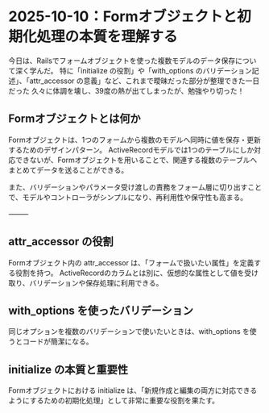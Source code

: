 # 2025-10-10：Formオブジェクトと初期化処理の本質を理解する

今日は、Railsでフォームオブジェクトを使った複数モデルのデータ保存について深く学んだ。
特に「initialize の役割」や「with_options のバリデーション記述」、「attr_accessor の意義」など、これまで曖昧だった部分が整理できた一日だった
久々に体調を壊し、39度の熱が出てしまったが、勉強やり切った！

## Formオブジェクトとは何か

Formオブジェクトは、1つのフォームから複数のモデルへ同時に値を保存・更新するためのデザインパターン。
ActiveRecordモデルでは1つのテーブルにしか対応できないが、Formオブジェクトを用いることで、関連する複数のテーブルへまとめてデータを送ることができる。

また、バリデーションやパラメータ受け渡しの責務をフォーム層に切り出すことで、モデルやコントローラがシンプルになり、再利用性や保守性も高まる。

⸻

## attr_accessor の役割

Formオブジェクト内の attr_accessor は、「フォームで扱いたい属性」を定義する役割を持つ。
ActiveRecordのカラムとは別に、仮想的な属性として値を受け取り、バリデーションや保存処理に利用できる。


## with_options を使ったバリデーション

同じオプションを複数のバリデーションで使いたいときは、with_options を使うとコードが簡潔になる。


## initialize の本質と重要性

Formオブジェクトにおける initialize は、「新規作成と編集の両方に対応できるようにするための初期化処理」として非常に重要な役割を果たす。